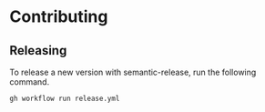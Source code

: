 # Contributing

## Releasing

To release a new version with semantic-release, run the following command.

```bash
gh workflow run release.yml
```
